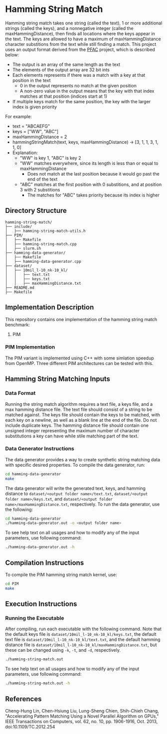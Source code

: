 # Hamming String Match

Hamming string match takes one string (called the text), 1 or more additional strings (called the keys), and a nonnegative integer (called the maxHammingDistance), then finds all locations where the keys appear in the text. The keys are allowed to have a maximum of maxHammingDistance character substitions from the text while still finding a match. This project uses an output format derived from the [PFAC](https://github.com/pfac-lib/PFAC/) project, which is described below:
- The output is an array of the same length as the text
- The elements of the output array are 32 bit ints
- Each elements represents if there was a match with a key at that position in the text
    - 0 in the output represents no match at the given position
    - A non-zero value in the output means that the key with that index matches at that position (indices start at 1)
- If multiple keys match for the same position, the key with the larger index is given priority

For example:
- text = "ABCAEFG"
- keys = ["WW", "ABC"]
- maxHammingDistance = 2
- hammingStringMatch(text, keys, maxHammingDistance) -> [3, 1, 1, 3, 1, 1, 0]
- Explanation:
    - "WW" is key 1, "ABC" is key 2
    - "WW" matches everywhere, since its length is less than or equal to maxHammingDistance
        - Does not match at the last position because it would go past the end of the text
    - "ABC" matches at the first position with 0 substitions, and at position 3 with 2 substitions
        - The matches for "ABC" takes priority because its index is higher

## Directory Structure

```
hamming-string-match/
├── include/
│   ├── hamming-string-match-utils.h
├── PIM/
│   ├── Makefile
│   ├── hamming-string-match.cpp
│   ├── slurm.sh
├── hamming-data-generator/
│   ├── Makefile
│   ├── hamming-data-generator.cpp
├── dataset/
│   ├── 10mil_l-10_nk-10_kl/
│   │   ├── text.txt
│   │   ├── keys.txt
│   │   ├── maxHammingDistance.txt
├── README.md
├── Makefile
```

## Implementation Description

This repository contains one implementation of the hamming string match benchmark:

1. PIM

### PIM Implementation

The PIM variant is implemented using C++ with some simlation speedup from OpenMP. Three different PIM architectures can be tested with this.

## Hamming String Matching Inputs

### Data Format

Running the string match algorithm requires a text file, a keys file, and a max hamming distance file. The text file should consist of a string to be matched against. The keys file should contain the keys to be matched, with each key on a newline, as well as a blank line at the end of the file. Do not include duplicate keys. The hamming distance file should contain one unsigned integer representing the maximum number of character substitutions a key can have while stile matching part of the text.

### Data Generator Instructions

The data generator provides a way to create synthetic string matching data with specific desired properties. To compile the data generator, run:

```bash
cd hamming-data-generator
make
```

The data generator will write the generated text, keys, and hamming distance to `dataset/<output folder name>/text.txt`, `dataset/<output folder name>/keys.txt`, and `dataset/<output folder name>/maxHammingDistance.txt`, respectively. To run the data generator, use the following:

```bash
cd hamming-data-generator
./hamming-data-generator.out -o <output folder name>
```

To see help text on all usages and how to modify any of the input parameters, use following command:

```bash
./hamming-data-generator.out -h
```

## Compilation Instructions

To compile the PIM hamming string match kernel, use:

```bash
cd PIM
make
```

## Execution Instructions

### Running the Executable

After compiling, run each executable with the following command. Note that the default keys file is `dataset/10mil_l-10_nk-10_kl/keys.txt`, the default text file is `dataset/10mil_l-10_nk-10_kl/text.txt`, and the default hamming distance file is `dataset/10mil_l-10_nk-10_kl/maxHammingDistance.txt`, but these can be changed using `-k`, `-t`, and `-d`, respectively.

```bash
./hamming-string-match.out
```

To see help text on all usages and how to modify any of the input parameters, use following command:

```bash
./hamming-string-match.out -h
```

## References
Cheng-Hung Lin, Chen-Hsiung Liu, Lung-Sheng Chien, Shih-Chieh Chang, "Accelerating Pattern Matching Using a Novel Parallel Algorithm on GPUs," IEEE Transactions on Computers, vol. 62, no. 10, pp. 1906-1916, Oct. 2013, doi:10.1109/TC.2012.254
